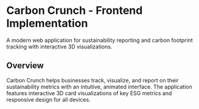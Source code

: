 <h1>Carbon Crunch - Frontend Implementation </h1>
<p>A modern web application for sustainability reporting and carbon footprint tracking with interactive 3D visualizations.</p>

<h2>Overview</h2>
Carbon Crunch helps businesses track, visualize, and report on their sustainability metrics with an intuitive, animated interface. The application features interactive 3D card visualizations of key ESG metrics and responsive design for all devices.

